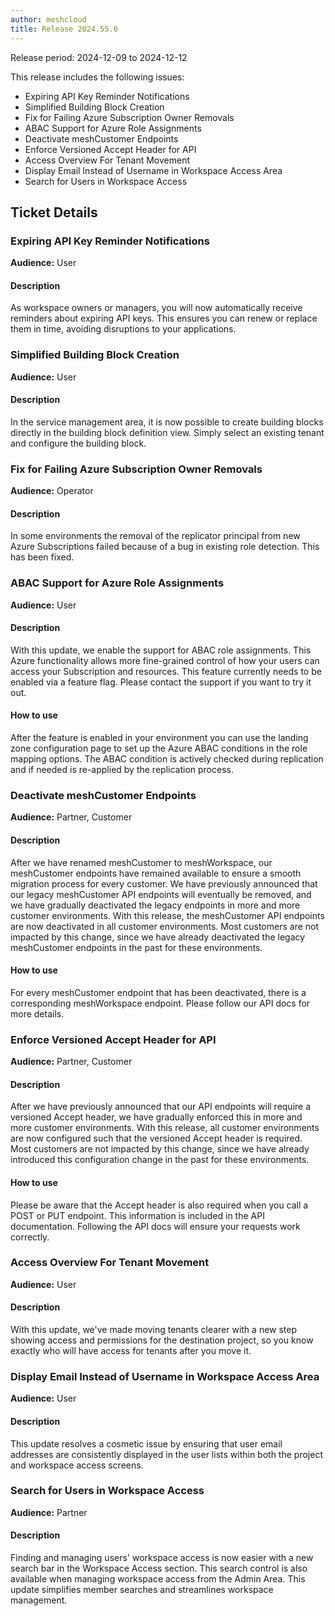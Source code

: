 ```yaml
---
author: meshcloud
title: Release 2024.55.0
---
```


Release period: 2024-12-09 to 2024-12-12

This release includes the following issues:
* Expiring API Key Reminder Notifications
* Simplified Building Block Creation
* Fix for Failing Azure Subscription Owner Removals
* ABAC Support for Azure Role Assignments
* Deactivate meshCustomer Endpoints
* Enforce Versioned Accept Header for API
* Access Overview For Tenant Movement
* Display Email Instead of Username in Workspace Access Area
* Search for Users in Workspace Access
<!--truncate-->

## Ticket Details
### Expiring API Key Reminder Notifications
**Audience:** User<br>

#### Description
As workspace owners or managers, you will now automatically receive reminders about expiring API keys. This ensures you can renew or replace them in time, avoiding disruptions to your applications.

### Simplified Building Block Creation
**Audience:** User<br>

#### Description
In the service management area, it is now possible to create building 
blocks directly in the building block definition view. Simply select 
an existing tenant and configure the building block.

### Fix for Failing Azure Subscription Owner Removals
**Audience:** Operator<br>

#### Description
In some environments the removal of the replicator principal from new Azure Subscriptions
failed because of a bug in existing role detection. This has been fixed.

### ABAC Support for Azure Role Assignments
**Audience:** User<br>

#### Description
With this update, we enable the support for ABAC role assignments.
This Azure functionality allows more fine-grained control of how your users
can access your Subscription and resources.
This feature currently needs to be enabled via a feature flag.
Please contact the support if you want to try it out.

#### How to use
After the feature is enabled in your environment you can use the landing
zone configuration page to set up the Azure ABAC conditions in the role mapping
options. The ABAC condition is actively checked during replication and if needed 
is re-applied by the replication process.

### Deactivate meshCustomer Endpoints
**Audience:** Partner, Customer<br>

#### Description
After we have renamed meshCustomer to meshWorkspace, our meshCustomer
endpoints have remained available to ensure a smooth migration process for
every customer.
We have previously announced that our legacy meshCustomer API endpoints will
eventually be removed, and we have gradually deactivated the legacy endpoints
in more and more customer environments. With this release, the meshCustomer
API endpoints are now deactivated in all customer environments.
Most customers are not impacted by this change, since we have already
deactivated the legacy meshCustomer endpoints in the past for these environments.

#### How to use
For every meshCustomer endpoint that has been deactivated, there is a
corresponding meshWorkspace endpoint. Please follow our API docs for more
details.

### Enforce Versioned Accept Header for API
**Audience:** Partner, Customer<br>

#### Description
After we have previously announced that our API endpoints will require a
versioned Accept header, we have gradually enforced this in more and more
customer environments. With this release, all customer environments are now
configured such that the versioned Accept header is required.
Most customers are not impacted by this change, since we have already
introduced this configuration change in the past for these environments.

#### How to use
Please be aware that the Accept header is also required when you call a POST or PUT endpoint.
This information is included in the API documentation. Following the API docs
will ensure your requests work correctly.

### Access Overview For Tenant Movement
**Audience:** User<br>

#### Description
With this update, we've made moving tenants clearer with a new step showing access and permissions for the destination project, so you know exactly 
who will have access for tenants after you move it.

### Display Email Instead of Username in Workspace Access Area
**Audience:** User<br>

#### Description
This update resolves a cosmetic issue by ensuring that user email 
addresses are consistently displayed in the user lists within both 
the project and workspace access screens.

### Search for Users in Workspace Access
**Audience:** Partner<br>

#### Description
Finding and managing users' workspace access is now easier with a new search bar in the Workspace Access section.
This search control is also available when managing workspace access from the Admin Area. 
This update simplifies member searches and streamlines workspace management.

